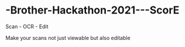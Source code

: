 # -Brother-Hackathon-2021---ScorE

Scan - OCR - Edit

Make your scans not just viewable but also editable

